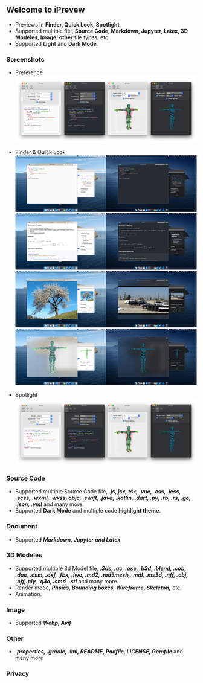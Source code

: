 ## Welcome to iPrevew

- Previews in **Finder, Quick Look, Spotlight**.
- Supported multiple file, **Source Code, Markdown, Jupyter, Latex, 3D Modeles, Image, other** file types, etc.
- Supported **Light** and **Dark Mode**.

### Screenshots
- Preference
  ![iPreview-setting](https://raw.githubusercontent.com/FinderGG/FinderGG.github.io/master/setting-panl.png)
  
- Finder & Quick Look
  ![iPreview-code](https://raw.githubusercontent.com/FinderGG/FinderGG.github.io/master/code-en.png)
  ![iPreview-markdown](https://raw.githubusercontent.com/FinderGG/FinderGG.github.io/master/markdown-en.png)
  ![iPreview-image](https://raw.githubusercontent.com/FinderGG/FinderGG.github.io/master/image-en.png)
  ![iPreview-3d](https://raw.githubusercontent.com/FinderGG/FinderGG.github.io/master/3d-en.png)
- Spotlight
  ![iPreview-setting](https://raw.githubusercontent.com/FinderGG/FinderGG.github.io/master/setting-panl.png)


### Source Code
- Supported multiple Source Code file, ***.js, jsx, tsx, .vue, .css, .less, .scss, .wxml, .wxss, objc, .swift, .java, .kotlin, .dart, .py, .rb, .rs, .go, .json, .yml*** and many more.
- Supported **Dark Mode** and multiple code **highlight theme**.

### Document
- Supported ***Markdown, Jupyter and Latex***

### 3D Modeles
- Supported multiple 3d Model file, ***.3ds, .ac, .ase, .b3d, .blend, .cob, .dae, .csm, .dxf, .fbx, .lwo, .md2, .md5mesh, .mdl, .ms3d, .nff, .obj, .off,.ply, .q3o, .smd, .stl*** and many more.
- Render mode, ***Phsics, Bounding boxes, Wireframe, Skeleton,*** etc.
- Animation.

### Image
- Supported ***Webp, Avif***

### Other
- ***.properties, .gradle, .iml, README, Podfile, LICENSE, Gemfile*** and many more

### Privacy
